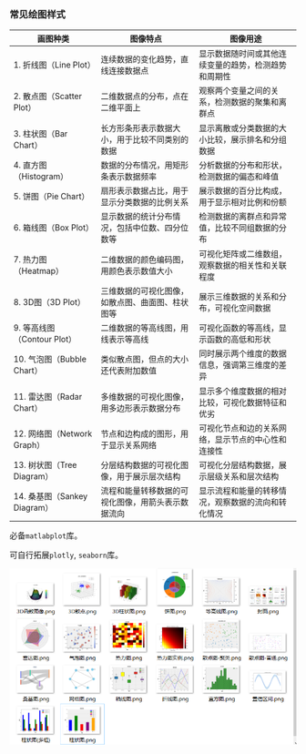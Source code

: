 ### 常见绘图样式

| 画图种类                     | 图像特点                                           | 图像用途                                             |
| ---------------------------- | -------------------------------------------------- | ---------------------------------------------------- |
| 1. 折线图（Line Plot）       | 连续数据的变化趋势，直线连接数据点                 | 显示数据随时间或其他连续变量的趋势，检测趋势和周期性 |
| 2. 散点图（Scatter Plot）    | 二维数据点的分布，点在二维平面上                   | 观察两个变量之间的关系，检测数据的聚集和离群点       |
| 3. 柱状图（Bar Chart）       | 长方形条形表示数据大小，用于比较不同类别的数据     | 显示离散或分类数据的大小比较，展示排名和分组数据     |
| 4. 直方图（Histogram）       | 数据的分布情况，用矩形条表示数据频率               | 分析数据的分布和形状，检测数据的偏态和峰值           |
| 5. 饼图（Pie Chart）         | 扇形表示数据占比，用于显示分类数据的比例关系       | 展示数据的百分比构成，用于显示相对比例和份额         |
| 6. 箱线图（Box Plot）        | 显示数据的统计分布情况，包括中位数、四分位数等     | 检测数据的离群点和异常值，比较不同组数据的分布       |
| 7. 热力图（Heatmap）         | 二维数据的颜色编码图，用颜色表示数值大小           | 可视化矩阵或二维数组，观察数据的相关性和关联程度     |
| 8. 3D图（3D Plot）           | 三维数据的可视化图像，如散点图、曲面图、柱状图等   | 展示三维数据的关系和分布，可视化空间数据             |
| 9. 等高线图（Contour Plot）  | 二维数据的等高线图，用线表示等高线                 | 可视化函数的等高线，显示函数的高低和形状             |
| 10. 气泡图（Bubble Chart）   | 类似散点图，但点的大小还代表附加数值               | 同时展示两个维度的数据信息，强调第三维度的差异       |
| 11. 雷达图（Radar Chart）    | 多维数据的可视化图像，用多边形表示数据分布         | 显示多个维度数据的相对比较，可视化数据特征和优劣     |
| 12. 网络图（Network Graph）  | 节点和边构成的图形，用于显示关系网络               | 可视化节点和边的关系网络，显示节点的中心性和连接性   |
| 13. 树状图（Tree Diagram）   | 分层结构数据的可视化图像，用于展示层次结构         | 可视化分层结构数据，展示层级关系和层次结构           |
| 14. 桑基图（Sankey Diagram） | 流程和能量转移数据的可视化图像，用箭头表示数据流向 | 显示流程和能量的转移情况，观察数据的流向和转化情况   |

 必备`matlabplot`库。

可自行拓展`plotly`, `seaborn`库。

![](fig/封面.png)
